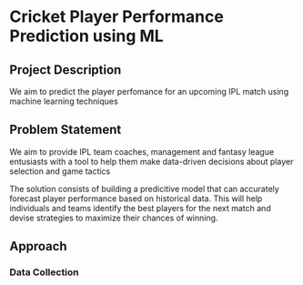 # Cricket Player Performance Prediction using ML
## Project Description

We aim to predict the player perfomance for an upcoming IPL match using machine learning techniques

## Problem Statement

We aim to provide IPL team coaches, management and fantasy league entusiasts with a tool to help them make data-driven decisions about player selection and game tactics

The solution consists of building a predicitive model that can accurately forecast player performance based on historical data. This will help individuals and teams identify the best players for the next match and devise strategies to maximize their chances of winning.

## Approach

### Data Collection

